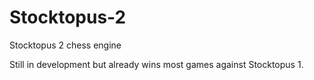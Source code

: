 # Stocktopus-2
Stocktopus 2 chess engine

Still in development but already wins most games against Stocktopus 1.
